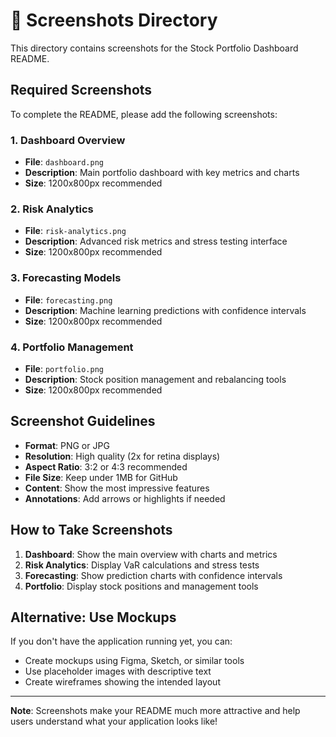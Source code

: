 # 📸 Screenshots Directory

This directory contains screenshots for the Stock Portfolio Dashboard README.

## Required Screenshots

To complete the README, please add the following screenshots:

### 1. Dashboard Overview
- **File**: `dashboard.png`
- **Description**: Main portfolio dashboard with key metrics and charts
- **Size**: 1200x800px recommended

### 2. Risk Analytics
- **File**: `risk-analytics.png`
- **Description**: Advanced risk metrics and stress testing interface
- **Size**: 1200x800px recommended

### 3. Forecasting Models
- **File**: `forecasting.png`
- **Description**: Machine learning predictions with confidence intervals
- **Size**: 1200x800px recommended

### 4. Portfolio Management
- **File**: `portfolio.png`
- **Description**: Stock position management and rebalancing tools
- **Size**: 1200x800px recommended

## Screenshot Guidelines

- **Format**: PNG or JPG
- **Resolution**: High quality (2x for retina displays)
- **Aspect Ratio**: 3:2 or 4:3 recommended
- **File Size**: Keep under 1MB for GitHub
- **Content**: Show the most impressive features
- **Annotations**: Add arrows or highlights if needed

## How to Take Screenshots

1. **Dashboard**: Show the main overview with charts and metrics
2. **Risk Analytics**: Display VaR calculations and stress tests
3. **Forecasting**: Show prediction charts with confidence intervals
4. **Portfolio**: Display stock positions and management tools

## Alternative: Use Mockups

If you don't have the application running yet, you can:
- Create mockups using Figma, Sketch, or similar tools
- Use placeholder images with descriptive text
- Create wireframes showing the intended layout

---

**Note**: Screenshots make your README much more attractive and help users understand what your application looks like! 
